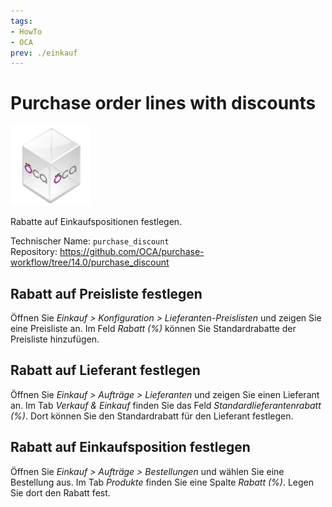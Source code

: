 ```yaml
---
tags:
- HowTo
- OCA
prev: ./einkauf
---
```

# Purchase order lines with discounts
![icon_oca_app](assets/icon_oca_app.png)

Rabatte auf Einkaufspositionen festlegen.

Technischer Name: `purchase_discount`\
Repository: <https://github.com/OCA/purchase-workflow/tree/14.0/purchase_discount>

## Rabatt auf Preisliste festlegen

Öffnen Sie *Einkauf > Konfiguration > Lieferanten-Preislisten* und zeigen Sie eine Preisliste an. Im Feld *Rabatt (%)* können Sie Standardrabatte der Preisliste hinzufügen.

## Rabatt auf Lieferant festlegen

Öffnen Sie *Einkauf > Aufträge > Lieferanten* und zeigen Sie einen Lieferant an. Im Tab *Verkauf & Einkauf* finden Sie das Feld *Standardlieferantenrabatt (%)*. Dort können Sie den Standardrabatt für den Lieferant festlegen.

## Rabatt auf Einkaufsposition festlegen

Öffnen Sie *Einkauf > Aufträge > Bestellungen* und wählen Sie eine Bestellung aus. Im Tab *Produkte* finden Sie eine Spalte *Rabatt (%)*. Legen Sie dort den Rabatt fest.